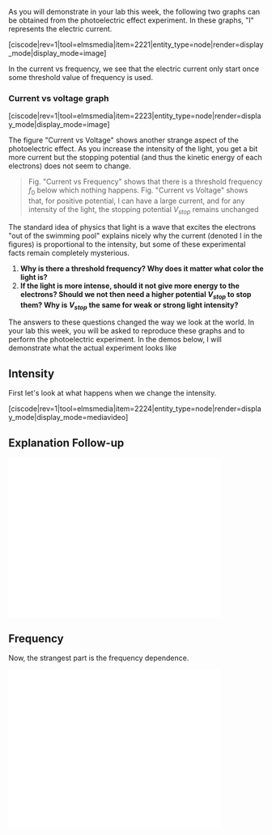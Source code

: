 As you will demonstrate in your lab this week, the following two graphs can be obtained from the photoelectric effect experiment. In these graphs, "I" represents the electric current.

[ciscode|rev=1|tool=elmsmedia|item=2221|entity_type=node|render=display_mode|display_mode=image]

In the current vs frequency, we see that the electric current only start once some threshold value of frequency is used. 

### Current vs voltage graph

[ciscode|rev=1|tool=elmsmedia|item=2223|entity_type=node|render=display_mode|display_mode=image]

The figure "Current vs Voltage" shows another strange aspect of the photoelectric effect. As you increase the intensity of the light, you get a bit more current but the stopping potential (and thus the kinetic energy of each electrons) does not seem to change. 


> Fig. "Current vs Frequency" shows that there is a threshold frequency $f_0$ below which nothing happens. Fig. "Current vs Voltage" shows that, for positive potential, I can have a large current, and for any intensity of the light, the stopping potential $V_{stop}$ remains unchanged

The standard idea of physics that light is a wave that excites the electrons "out of the swimming pool" explains nicely why the current (denoted I in the figures) is proportional to the intensity, but some of these experimental facts remain completely mysterious.

1. **Why is there a threshold frequency? Why does it matter what color the light is?**
2. **If the light is more intense, should it not give more energy to the electrons? Should we not then need a higher potential $V_{stop}$ to stop them? Why is $V_{stop}$ the same for weak or strong light intensity?**

The answers to these questions changed the way we look at the world. In your lab this week, you will be asked to reproduce these graphs and to perform the photoelectric experiment. In the demos below, I will demonstrate what the actual experiment looks like

## Intensity

First let's look at what happens when we change the intensity.

[ciscode|rev=1|tool=elmsmedia|item=2224|entity_type=node|render=display_mode|display_mode=mediavideo]

## Explanation Follow-up

<iframe allowfullscreen="" frameborder="0" height="315" scrolling="no" src="//www.youtube.com/embed/CvPguXt3rBE?rel=0" width="420"></iframe>

## Frequency

Now, the strangest part is the frequency dependence.

<iframe allowfullscreen="" frameborder="0" height="315" src="//www.youtube.com/embed/2pwV_0NBIMc?rel=0" width="420"></iframe>